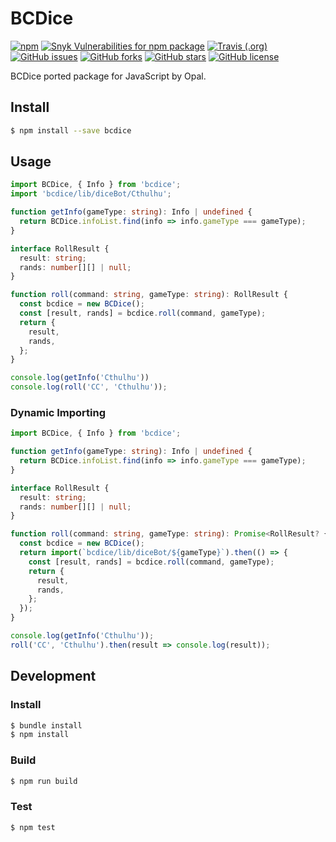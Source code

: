 # BCDice
[![npm](https://img.shields.io/npm/v/bcdice.svg)](https://www.npmjs.com/package/bcdice)
[![Snyk Vulnerabilities for npm package](https://img.shields.io/snyk/vulnerabilities/npm/bcdice.svg)](#)
[![Travis (.org)](https://img.shields.io/travis/bcdice/bcdice-js.svg)](https://travis-ci.org/github/bcdice/bcdice-js)
[![GitHub issues](https://img.shields.io/github/issues/bcdice/bcdice-js.svg)](https://github.com/bcdice/bcdice-js/issues)
[![GitHub forks](https://img.shields.io/github/forks/bcdice/bcdice-js.svg)](https://github.com/bcdice/bcdice-js/network)
[![GitHub stars](https://img.shields.io/github/stars/bcdice/bcdice-js.svg)](https://github.com/bcdice/bcdice-js/stargazers)
[![GitHub license](https://img.shields.io/github/license/bcdice/bcdice-js.svg)](https://github.com/bcdice/bcdice-js/blob/master/LICENSE)

BCDice ported package for JavaScript by Opal.

## Install
```bash
$ npm install --save bcdice
```

## Usage
```ts
import BCDice, { Info } from 'bcdice';
import 'bcdice/lib/diceBot/Cthulhu';

function getInfo(gameType: string): Info | undefined {
  return BCDice.infoList.find(info => info.gameType === gameType);
}

interface RollResult {
  result: string;
  rands: number[][] | null;
}

function roll(command: string, gameType: string): RollResult {
  const bcdice = new BCDice();
  const [result, rands] = bcdice.roll(command, gameType);
  return {
    result,
    rands,
  };
}

console.log(getInfo('Cthulhu'))
console.log(roll('CC', 'Cthulhu'));
```

### Dynamic Importing
```ts
import BCDice, { Info } from 'bcdice';

function getInfo(gameType: string): Info | undefined {
  return BCDice.infoList.find(info => info.gameType === gameType);
}

interface RollResult {
  result: string;
  rands: number[][] | null;
}

function roll(command: string, gameType: string): Promise<RollResult? {
  const bcdice = new BCDice();
  return import(`bcdice/lib/diceBot/${gameType}`).then(() => {
    const [result, rands] = bcdice.roll(command, gameType);
    return {
      result,
      rands,
    };
  });
}

console.log(getInfo('Cthulhu'));
roll('CC', 'Cthulhu').then(result => console.log(result));
```

## Development
### Install
```bash
$ bundle install
$ npm install
```

### Build
```bash
$ npm run build
```

### Test
```bash
$ npm test
```
